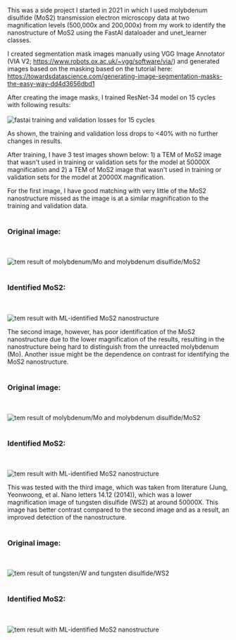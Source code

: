 This was a side project I started in 2021 in which I used molybdenum disulfide (MoS2) transmission electron microscopy data at two magnification levels (500,000x and 200,000x) from my work to identify the nanostructure of MoS2 using the FastAI dataloader and unet_learner classes.

I created segmentation mask images manually using VGG Image Annotator (VIA V2; https://www.robots.ox.ac.uk/~vgg/software/via/) and generated images based on the masking based on the tutorial here: https://towardsdatascience.com/generating-image-segmentation-masks-the-easy-way-dd4d3656dbd1

After creating the image masks, I trained ResNet-34 model on 15 cycles with following results:
<br></br>
<img src="/Screenshot 2023-04-10 at 16-44-08 Fastai_Vision_MoS2_Prediction - Jupyter Notebook.jpg" alt="fastai training and validation losses for 15 cycles"/>

As shown, the training and validation loss drops to <40% with no further changes in results.

After training, I have 3 test images shown below: 1) a TEM of MoS2 image that wasn't used in training or validation sets for the model at 50000X magnification and 2)  a TEM of MoS2 image that wasn't used in training or validation sets for the model at 20000X magnification.

For the first image, I have good matching with very little of the MoS2 nanostructure missed as the image is at a similar magnification to the training and validation data.
<br></br>
<h3>Original image:</h3>
<br></br>
<img src="/TEM_test_images/395.png" alt="tem result of molybdenum/Mo and molybdenum disulfide/MoS2"/>
<br></br>
<h3>Identified MoS2:</h3>
<br></br>
<img src="/TEM_test_images/test image 1 result.png" alt="tem result with ML-identified MoS2 nanostructure"/>

The second image, however, has poor identification of the MoS2 nanostructure due to the lower magnification of the results, resulting in the nanostructure being hard to distinguish from the unreacted molybdenum (Mo). Another issue might be the dependence on contrast for identifying the MoS2 nanostructure.
<br></br>
<h3>Original image:</h3>
<br></br>
<img src="/TEM_test_images/537.png" alt="tem result of molybdenum/Mo and molybdenum disulfide/MoS2"/>
<br></br>
<h3>Identified MoS2:</h3>
<br></br>
<img src="/TEM_test_images/test image 2 result.png" alt="tem result with ML-identified MoS2 nanostructure"/>

This was tested with the third image, which was taken from literature (Jung, Yeonwoong, et al. Nano letters 14.12 (2014)), which was a lower magnification image of tungsten disulfide (WS2) at around 50000X. This image has better contrast compared to the second image and as a result, an improved detection of the nanostructure.
<br></br>
<h3>Original image:</h3>
<br></br>
<img src="/TEM_test_images/WS2 example.png" alt="tem result of tungsten/W and tungsten disulfide/WS2"/>
<br></br>
<h3>Identified MoS2:</h3>
<br></br>
<img src="/TEM_test_images/test image 3 result.png" alt="tem result with ML-identified MoS2 nanostructure"/>

